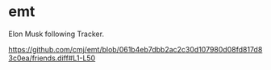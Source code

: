 # emt
Elon Musk following Tracker.

https://github.com/cmj/emt/blob/061b4eb7dbb2ac2c30d107980d08fd817d83c0ea/friends.diff#L1-L50
